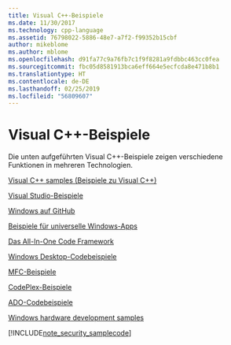 ```yaml
---
title: Visual C++-Beispiele
ms.date: 11/30/2017
ms.technology: cpp-language
ms.assetid: 76798022-5886-48e7-a7f2-f99352b15cbf
author: mikeblome
ms.author: mblome
ms.openlocfilehash: d91fa77c9a76fb7c1f9f8281a9fdbbc463cc0fea
ms.sourcegitcommit: fbc05d8581913bca6eff664e5ecfcda8e471b8b1
ms.translationtype: HT
ms.contentlocale: de-DE
ms.lasthandoff: 02/25/2019
ms.locfileid: "56809607"
---
```

# <a name="visual-c-samples"></a>Visual C++-Beispiele

Die unten aufgeführten Visual C++-Beispiele zeigen verschiedene Funktionen in mehreren Technologien.

[Visual C++ samples (Beispiele zu Visual C++)](https://github.com/Microsoft/vcsamples)

[Visual Studio-Beispiele](https://code.msdn.microsoft.com/vstudio/site/search?f%5B0%5D.Type=ProgrammingLanguage&f%5B0%5D.Value=C%2B%2B)

[Windows auf GitHub](https://microsoft.github.io/windows/)

[Beispiele für universelle Windows-Apps](https://code.msdn.microsoft.com/windowsapps/Universal-Windows-app-cb3248c3)

[Das All-In-One Code Framework](https://1code.codeplex.com/)

[Windows Desktop-Codebeispiele](https://code.msdn.microsoft.com/windowsdesktop/site/search?f%5B0%5D.Type=ProgrammingLanguage&f%5B0%5D.Value=C%2B%2B&f%5B0%5D.Text=C%2B%2B)

[MFC-Beispiele](https://code.msdn.microsoft.com/site/search?query=mfc&f%5B0%5D.Value=mfc&f%5B0%5D.Type=SearchText&ac=4)

[CodePlex-Beispiele](https://archive.codeplex.com/)

[ADO-Codebeispiele](https://msdn.microsoft.com/library/jj249212.aspx)

[Windows hardware development samples](https://code.msdn.microsoft.com/windowshardware/)

[!INCLUDE[note_security_samplecode](includes/note_security_samplecode_md.md)]
